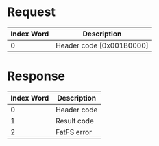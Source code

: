 # Request

| Index Word | Description                |
|------------|----------------------------|
| 0          | Header code \[0x001B0000\] |

# Response

| Index Word | Description |
|------------|-------------|
| 0          | Header code |
| 1          | Result code |
| 2          | FatFS error |